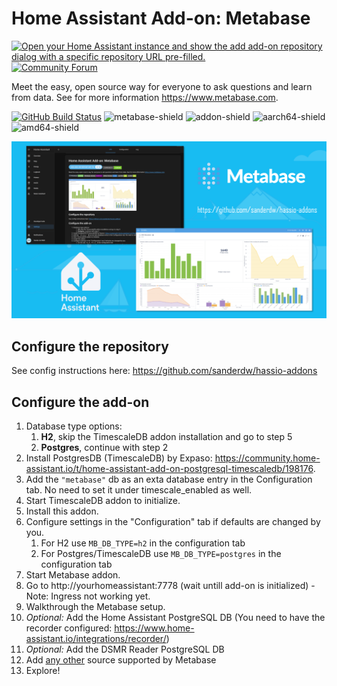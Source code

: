 # Home Assistant Add-on: Metabase

[![Open your Home Assistant instance and show the add add-on repository dialog with a specific repository URL pre-filled.](https://my.home-assistant.io/badges/supervisor_add_addon_repository.svg)](https://my.home-assistant.io/redirect/supervisor_add_addon_repository/?repository_url=https%3A%2F%2Fgithub.com%2Fsanderdw%2Fhassio-addons)
[![Community Forum][forum-shield]][forum]

Meet the easy, open source way for everyone to ask questions and learn from data. See for more information https://www.metabase.com.

[![GitHub Build Status](https://github.com/sanderdw/hassio-addons/workflows/Metabase/badge.svg?logo=github)](https://github.com/sanderdw/hassio-addons/actions) ![metabase-shield] ![addon-shield] ![aarch64-shield] ![amd64-shield]

![Metabase](https://raw.githubusercontent.com/sanderdw/hassio-addons/master/images/metabase.png)

## Configure the repository

See config instructions here: https://github.com/sanderdw/hassio-addons

## Configure the add-on

1. Database type options:
   1. **H2**, skip the TimescaleDB addon installation and go to step 5
   2. **Postgres**, continue with step 2
2. Install PostgresDB (TimescaleDB) by Expaso: https://community.home-assistant.io/t/home-assistant-add-on-postgresql-timescaledb/198176.
3. Add the `"metabase"` db as an exta database entry in the Configuration tab. No need to set it under timescale_enabled as well.
4. Start TimescaleDB addon to initialize.
5. Install this addon.
6. Configure settings in the "Configuration" tab if defaults are changed by you.
   1. For H2 use `MB_DB_TYPE=h2` in the configuration tab
   2. For Postgres/TimescaleDB use `MB_DB_TYPE=postgres` in the configuration tab
7. Start Metabase addon.
8. Go to http://yourhomeassistant:7778 (wait untill add-on is initialized) - Note: Ingress not working yet.
9. Walkthrough the Metabase setup.
10. _Optional:_ Add the Home Assistant PostgreSQL DB (You need to have the recorder configured: https://www.home-assistant.io/integrations/recorder/)
11. _Optional:_ Add the DSMR Reader PostgreSQL DB
12. Add [any other](https://www.metabase.com/data_sources/) source supported by Metabase
13. Explore!

[aarch64-shield]: https://img.shields.io/badge/aarch64-yes-green.svg?style=flat-square
[amd64-shield]: https://img.shields.io/badge/amd64-yes-green.svg?style=flat-square
[metabase-shield]: https://img.shields.io/badge/Metabase%20Version-%200.55.9.3-purple.svg?style=flat-square
[addon-shield]: https://img.shields.io/badge/dynamic/json?url=https%3A%2F%2Fgithub.com%2Fsanderdw%2Fhassio-addons%2Fraw%2Frefs%2Fheads%2Fmaster%2Fmetabase%2Fconfig.json&query=version&style=flat-square&label=Addon%20Version
[forum-shield]: https://img.shields.io/badge/community-forum-brightgreen.svg?style=for-the-badge
[forum]: https://community.home-assistant.io/t/metabase-add-on-for-home-assistant/286413
